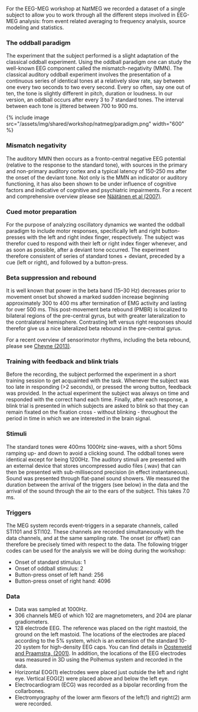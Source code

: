 For the EEG-MEG workshop at NatMEG we recorded a dataset of a single subject to allow you to work through all the different steps involved in EEG-MEG analysis: from event related averaging to frequency analysis, source modeling and statistics.

### The oddball paradigm

The experiment that the subject performed is a slight adaptation of the classical oddball experiment. Using the oddball paradigm one can study the well-known EEG component called the mismatch-negativity (MMN). The classical auditory oddball experiment involves the presentation of a continuous series of identical tones at a relatively slow rate, say between one every two seconds to two every second. Every so often, say one out of ten, the tone is slightly different in pitch, duration or loudness. In our version, an oddball occurs after every 3 to 7 standard tones. The interval between each tone is jittered between 700 to 900 ms.

{% include image src="/assets/img/shared/workshop/natmeg/paradigm.png" width="600" %}

### Mismatch negativity

The auditory MMN then occurs as a fronto-central negative EEG potential (relative to the response to the standard tone), with sources in the primary and non-primary auditory cortex and a typical latency of 150-250 ms after the onset of the deviant tone. Not only is the MMN an indicator or auditory functioning, it has also been shown to be under influence of cognitive factors and indicative of cognitive and psychiatric impairments.
For a recent and comprehensive overview please see [Näätänen et al (2007)](http://www.sciencedirect.com/science/article/pii/S1388245707001939).

### Cued motor preparation

For the purpose of analyzing oscillatory dynamics we wanted the oddball paradigm to include motor responses, specifically left and right button-presses with the left and right index finger, respectively. The subject was therefor cued to respond with their left or right index finger whenever, and as soon as possible, after a deviant tone occurred. The experiment therefore consistent of series of standard tones + deviant, preceded by a cue (left or right), and followed by a button-press.

### Beta suppression and rebound

It is well known that power in the beta band (15–30 Hz) decreases prior to movement onset but showed a marked sudden increase beginning approximately 300 to 400 ms after termination of EMG activity and lasting for over 500 ms. This post-movement beta rebound (PMBR) is localized to bilateral regions of the pre-central gyrus, but with greater lateralization to the contralateral hemisphere. Contrasting left versus right responses should therefor give us a nice lateralized beta rebound in the pre-central gyrus.

For a recent overview of sensorimotor rhythms, including the beta rebound, please see [Cheyne (2013)](http://www.sciencedirect.com/science/article/pii/S0014488612003391).

### Training with feedback and blink trials

Before the recording, the subject performed the experiment in a short training session to get acquainted with the task. Whenever the subject was too late in responding (>2 seconds), or pressed the wrong button, feedback was provided. In the actual experiment the subject was always on time and responded with the correct hand each time.
Finally, after each response, a blink trial is presented in which subjects are asked to blink so that they can remain fixated on the fixation cross - without blinking - throughout the period in time in which we are interested in the brain signal.

### Stimuli

The standard tones were 400ms 1000Hz sine-waves, with a short 50ms ramping up- and down to avoid a clicking sound. The oddball tones were identical except for being 1200Hz. The auditory stimuli are presented with an external device that stores uncompressed audio files (.wav) that can then be presented with sub-millisecond precision (in effect instantaneous). Sound was presented through flat-panel sound showers. We measured the duration between the arrival of the triggers (see below) in the data and the arrival of the sound through the air to the ears of the subject. This takes 7.0 ms.

### Triggers

The MEG system records event-triggers in a separate channels, called STI101 and STI102. These channels are recorded simultaneously with the data channels, and at the same sampling rate. The onset (or offset) can therefore be precisely timed with respect to the data. The following trigger codes can be used for the analysis we will be doing during the workshop:

- Onset of standard stimulus: 1
- Onset of oddball stimulus: 2
- Button-press onset of left hand: 256
- Button-press onset of right hand: 4096

### Data

- Data was sampled at 1000Hz.
- 306 channels MEG of which 102 are magnetometers, and 204 are planar gradiometers.
- 128 electrode EEG. The reference was placed on the right mastoid, the ground on the left mastoid. The locations of the electrodes are placed according to the 5% system, which is an extension of the standard 10-20 system for high-density EEG caps. You can find details in [Oostenveld and Praamstra, (2001)](http://www.biosemi.com/publications/pdf/Oostenveld2001b.pdf). In addition, the locations of the EEG electrodes was measured in 3D using the Polhemus system and recorded in the data.
- Horizontal EOG(1) electrodes were placed just outside the left and right eye. Vertical EOG(2) were placed above and below the left eye.
- Electrocardiogram (ECG) was recorded as a bipolar recording from the collarbones.
- Electromyography of the lower arm flexors of the left(1) and right(2) arm were recorded.
